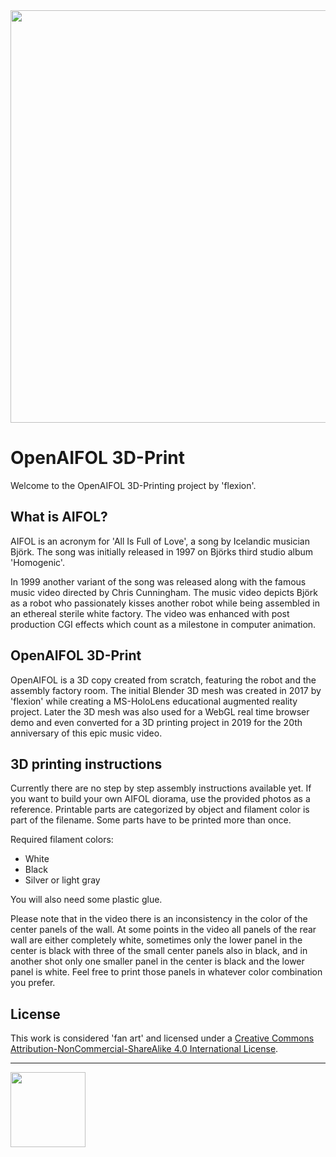<img src="http://openaifol.flexion.io/cdn/img/OpenAIFOL_01.jpeg" width="660">

# OpenAIFOL 3D-Print
Welcome to the OpenAIFOL 3D-Printing project by 'flexion'.

## What is AIFOL?
AIFOL is an acronym for 'All Is Full of Love', a song by Icelandic musician Björk. 
The song was initially released in 1997 on Björks third studio album 'Homogenic'.

In 1999 another variant of the song was released along with the famous music video directed by Chris Cunningham.
The music video depicts Björk as a robot who passionately kisses another robot while being assembled in an ethereal sterile white factory. The video was enhanced with post production CGI effects which count as a milestone in computer animation.

## OpenAIFOL 3D-Print
OpenAIFOL is a 3D copy created from scratch, featuring the robot and the assembly factory room. The initial Blender 3D mesh was created in 2017 by 'flexion' while creating a MS-HoloLens educational augmented reality project. Later the 3D mesh was also used for a WebGL real time browser demo and even converted for a 3D printing project in 2019 for the 20th anniversary of this epic music video.

## 3D printing instructions
Currently there are no step by step assembly instructions available yet. If you want to build your own AIFOL diorama, use the provided photos as a reference. Printable parts are categorized by object and filament color is part of the filename. Some parts have to be printed more than once.

Required filament colors:
 - White
 - Black
 - Silver or light gray
 
You will also need some plastic glue.

Please note that in the video there is an inconsistency in the color of the center panels of the wall. At some points in the video all panels of the rear wall are either completely white, sometimes only the lower panel in the center is black with three of the small center panels also in black, and in another shot only one smaller panel in the center is black and the lower panel is white. Feel free to print those panels in whatever color combination you prefer.

## License
This work is considered 'fan art' and licensed under a [Creative Commons Attribution-NonCommercial-ShareAlike 4.0 International License](http://creativecommons.org/licenses/by-nc-sa/4.0/).

<hr><img src="https://www.flexion.ch/cdn/img/flexion.svg" width="120">
